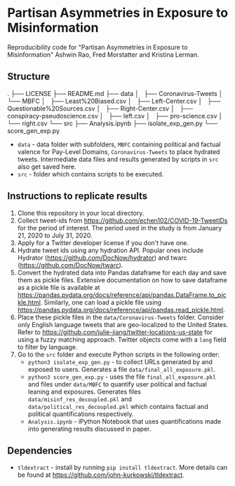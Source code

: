# Partisan Asymmetries in Exposure to Misinformation

Reproducibility code for "Partisan Asymmetries in Exposure to Misinformation" Ashwin Rao, Fred Morstatter and Kristina Lerman.

## Structure
.
├── LICENSE
├── README.md
├── data
│   ├── Coronavirus-Tweets
│   └── MBFC
│       ├── Least%20Biased.csv
│       ├── Left-Center.csv
│       ├── Questionable%20Sources.csv
│       ├── Right-Center.csv
│       ├── conspiracy-pseudoscience.csv
│       ├── left.csv
│       ├── pro-science.csv
│       └── right.csv
└── src
    ├── Analysis.ipynb
    ├── isolate_exp_gen.py
    └── score_gen_exp.py
    
* `data` - data folder with subfolders, `MBFC` containing political and factual valence for Pay-Level Domains, `Coronavirus-Tweets` to place hydrated tweets. Intermediate data files and results generated by scripts in `src` also get saved here.
* `src` - folder which contains scripts to be executed.

## Instructions to replicate results

1. Clone this repository in your local directory.
2. Collect tweet-ids from https://github.com/echen102/COVID-19-TweetIDs for the period of interest. The period used in the study is from January 21, 2020 to July 31, 2020.
3. Apply for a Twitter developer license if you don't have one.
4. Hydrate tweet ids using any hydration API. Popular ones include Hydrator (https://github.com/DocNow/hydrator) and twarc (https://github.com/DocNow/twarc).
5. Convert the hydrated data into Pandas dataframe for each day and save them as pickle files. Extensive documentation on how to save dataframe as a pickle file is available at https://pandas.pydata.org/docs/reference/api/pandas.DataFrame.to_pickle.html. Similarly, one can load a pickle file using https://pandas.pydata.org/docs/reference/api/pandas.read_pickle.html.
6. Place these pickle files in the `data/Coronavirus-Tweets` folder. Consider only English language tweets that are geo-localized to the United States. Refer to https://github.com/julie-jiang/twitter-locations-us-state for using a fuzzy matching approach. Twitter objects come with a `lang` field to filter by language.
7. Go to the `src` folder and execute Python scripts in the following order:
      * `python3 isolate_exp_gen.py` - to collect URLs generated by and exposed to users. Generates a file `data/final_all_exposure.pkl`.
      * `python3 score_gen_exp.py` - uses the file `final_all_exposure.pkl` and files under `data/MBFC` to quantify user political and factual leaning and exposures. Generates files `data/misinf_res_decoupled.pkl` and `data/political_res_decoupled.pkl` which contains factual and political quantifications respectively.
      * `Analysis.ipynb` - iPython Notebook that uses quantifications made into generating results discussed in paper.

## Dependencies
* `tldextract` - install by running `pip install tldextract`. More details can be found at https://github.com/john-kurkowski/tldextract.
